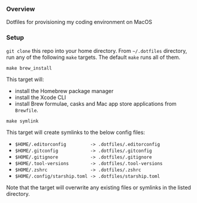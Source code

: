 ### Overview

Dotfiles for provisioning my coding environment on MacOS

### Setup

`git clone` this repo into your home directory. From `~/.dotfiles` directory, run any of the following `make` targets. The default `make` runs all of them.

`make brew_install`

This target will:

* install the Homebrew package manager
* install the Xcode CLI
* install Brew formulae, casks and Mac app store applications from `Brewfile`.

`make symlink`

This target will create symlinks to the below config files:

* `$HOME/.editorconfig         -> .dotfiles/.editorconfig`
* `$HOME/.gitconfig            -> .dotfiles/.gitconfig`
* `$HOME/.gitignore            -> .dotfiles/.gitignore`
* `$HOME/.tool-versions        -> .dotfiles/.tool-versions`
* `$HOME/.zshrc                -> .dotfiles/.zshrc`
* `$HOME/.config/starship.toml -> .dotfiles/starship.toml`

Note that the target will overwrite any existing files or symlinks in the listed directory.
